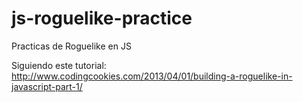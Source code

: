 # js-roguelike-practice
Practicas de Roguelike en JS

Siguiendo este tutorial:
http://www.codingcookies.com/2013/04/01/building-a-roguelike-in-javascript-part-1/
